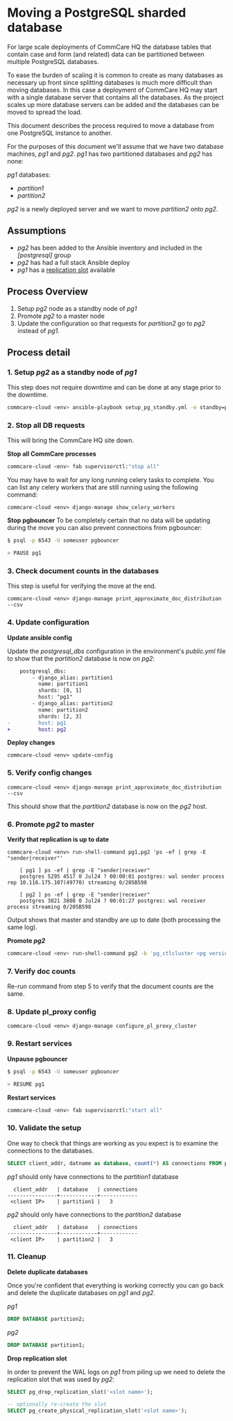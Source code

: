 # Moving a PostgreSQL sharded database

For large scale deployments of CommCare HQ the database tables that contain
case and form (and related) data can be partitioned between multiple PostgreSQL databases.

To ease the burden of scaling it is common to create as many databases as necessary
up front since splitting databases is much more difficult than moving databases. In
this case a deployment of CommCare HQ may start with a single database server
that contains all the databases. As the project scales up more database servers
can be added and the databases can be moved to spread the load.

This document describes the process required to move a database from one PostgreSQL
instance to another.

For the purposes of this document we'll assume that we have two database machines, *pg1*
and *pg2*. *pg1* has two partitioned databases and *pg2* has none:

*pg1* databases:

* *partition1*
* *partition2*

*pg2* is a newly deployed server and we want to move *partition2* onto *pg2*.

## Assumptions

* *pg2* has been added to the Ansible inventory and included in the *[postgresql]* group
* *pg2* has had a full stack Ansible deploy
* *pg1* has a [replication slot][] available

[replication slot]: https://www.postgresql.org/docs/current/static/warm-standby.html#STREAMING-REPLICATION-SLOTS

## Process Overview

1. Setup *pg2* node as a standby node of *pg1*
3. Promote *pg2* to a master node
4. Update the configuration so that requests for *partition2* go to *pg2* instead
of *pg1*.

## Process detail

### 1. Setup *pg2* as a standby node of *pg1*
This step does not require downtime and can be done at any stage prior to the
downtime.

```bash
commcare-cloud <env> ansible-playbook setup_pg_standby.yml -e standby=pg2 -e hot_standby_master=pg1 -e replication_slot=[replication slot name]
```

### 2. Stop all DB requests
This will bring the CommCare HQ site down.

**Stop all CommCare processes**
```bash
commcare-cloud <env> fab supervisorctl:"stop all"
```

You may have to wait for any long running celery tasks to complete. You can list any
celery workers that are still running using the following command:

```
commcare-cloud <env> django-manage show_celery_workers
```

**Stop pgbouncer**
To be completely certain that no data will be updating during the move you can also
prevent connections from pgbouncer:

```bash
$ psql -p 6543 -U someuser pgbouncer

> PAUSE pg1
```

### 3. Check document counts in the databases
This step is useful for verifying the move at the end.
```
commcare-cloud <env> django-manage print_approximate_doc_distribution --csv
```

### 4. Update configuration

**Update ansible config**

Update the *postgresql_dbs* configuration in the environment's *public.yml* file
to show that the *partition2* database is now on *pg2*:


```diff
    postgresql_dbs:
        - django_alias: partition1
          name: partition1
          shards: [0, 1]
          host: "pg1"
        - django_alias: partition2
          name: partition2
          shards: [2, 3]
-         host: pg1
+         host: pg2
```

**Deploy changes**
```
commcare-cloud <env> update-config
```

### 5. Verify config changes
```
commcare-cloud <env> django-manage print_approximate_doc_distribution --csv
```

This should show that the *partition2* database is now on the *pg2* host.

### 6. Promote *pg2* to master

**Verify that replication is up to date**
```
commcare-cloud <env> run-shell-command pg1,pg2 'ps -ef | grep -E "sender|receiver"'

    [ pg1 ] ps -ef | grep -E "sender|receiver"
    postgres 5295 4517 0 Jul24 ? 00:00:01 postgres: wal sender process rep 10.116.175.107(49770) streaming 0/205B598

    [ pg2 ] ps -ef | grep -E "sender|receiver"
    postgres 3821 3808 0 Jul24 ? 00:01:27 postgres: wal receiver process streaming 0/205B598
```

Output shows that master and standby are up to date (both processing the same log).

**Promote *pg2***
```bash
commcare-cloud <env> run-shell-command pg2 -b 'pg_ctlcluster <pg version> main promote'
```


### 7. Verify doc counts
Re-run command from step 5 to verify that the document counts are the same.

### 8. Update pl_proxy config
```
commcare-cloud <env> django-manage configure_pl_proxy_cluster
```

### 9. Restart services
**Unpause pgbouncer**
```bash
$ psql -p 6543 -U someuser pgbouncer

> RESUME pg1
```

**Restart services**
```bash
commcare-cloud <env> fab supervisorctl:"start all"
```

### 10. Validate the setup
One way to check that things are working as you expect is to examine the
connections to the databases.

```sql
SELECT client_addr, datname as database, count(*) AS connections FROM pg_stat_activity GROUP BY client_addr, datname;
```

*pg1* should only have connections to the *partition1* database
```
  client_addr   | database   | connections
----------------+------------+------------
 <client IP>    | partition1 |   3
```

*pg2* should only have connections to the *partition2* database
```
  client_addr   | database   | connections
----------------+------------+------------
 <client IP>    | partition2 |   3
```

### 11. Cleanup
**Delete duplicate databases**

Once you're confident that everything is working correctly you can go back
and delete the duplicate databases on *pg1* and *pg2*.

*pg1*

```sql
DROP DATABASE partition2;
```

*pg2*

```sql
DROP DATABASE partition1;
```


**Drop replication slot**

In order to prevent the WAL logs on *pg1* from piling up we need to delete
the replication slot that was used by *pg2*:

```sql
SELECT pg_drop_replication_slot('<slot name>');

-- optionally re-create the slot
SELECT pg_create_physical_replication_slot('<slot name>');
```
